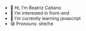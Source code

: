 - 👋 Hi, I’m Beatriz Caitano
- 👀 I’m interested in front-end
- 🌱 I’m currently learning javascript
- 😄 Pronouns: she/he


<!---
bcaitanoo/bcaitanoo is a ✨ special ✨ repository because its `README.md` (this file) appears on your GitHub profile.
You can click the Preview link to take a look at your changes.
--->
